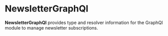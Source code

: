 # NewsletterGraphQl

**NewsletterGraphQl** provides type and resolver information for the GraphQl module
to manage newsletter subscriptions.
